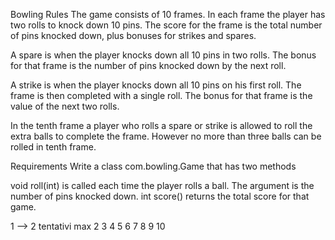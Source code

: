 Bowling Rules
The game consists of 10 frames. In each frame the player has two rolls to knock down 10 pins. The score for the frame is the total number of pins knocked down, plus bonuses for strikes and spares.

A spare is when the player knocks down all 10 pins in two rolls. The bonus for that frame is the number of pins knocked down by the next roll.

A strike is when the player knocks down all 10 pins on his first roll. The frame is then completed with a single roll. The bonus for that frame is the value of the next two rolls.

In the tenth frame a player who rolls a spare or strike is allowed to roll the extra balls to complete the frame. However no more than three balls can be rolled in tenth frame.

Requirements
Write a class com.bowling.Game that has two methods

void roll(int) is called each time the player rolls a ball. The argument is the number of pins knocked down.
int score() returns the total score for that game.


1 --> 2 tentativi max
2
3
4
5
6
7
8
9
10